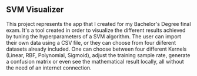 ## SVM Visualizer ##

This project represents the app that I created for my Bachelor's Degree final exam. It's a tool created in order to visualize the different results achieved by tuning the hyperparameters of a SVM algorithm. The user can import their own data using a CSV file, or they can choose from four diiferent datasets already included. One can choose between four different Kernels (Linear, RBF, Polynomial, Sigmoid), adjust the training sample rate, generate a confusion matrix or even see the mathematical result locally, all without the need of an internet connection.
